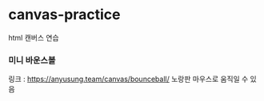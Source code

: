 # canvas-practice
html 캔버스 연습

### 미니 바운스볼
링크 : https://anyusung.team/canvas/bounceball/
노랑판 마우스로 움직일 수 있음
